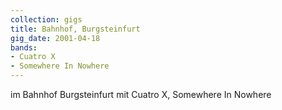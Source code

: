 ```yaml
---
collection: gigs
title: Bahnhof, Burgsteinfurt
gig_date: 2001-04-18
bands:
- Cuatro X
- Somewhere In Nowhere
---
```


im Bahnhof Burgsteinfurt
mit Cuatro X, Somewhere In Nowhere